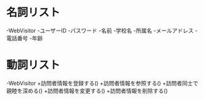 # 名詞リスト
-WebVisitor
 -ユーザーID
 -パスワード
 -名前
 -学校名
 -所属名
 -メールアドレス
 -電話番号
 -年齢

# 動詞リスト
-WebVisitor
 +訪問者情報を登録する()
 +訪問者情報を参照する()
 +訪問者同士で親睦を深める()
 +訪問者情報を変更する()
 +訪問者情報を削除する()